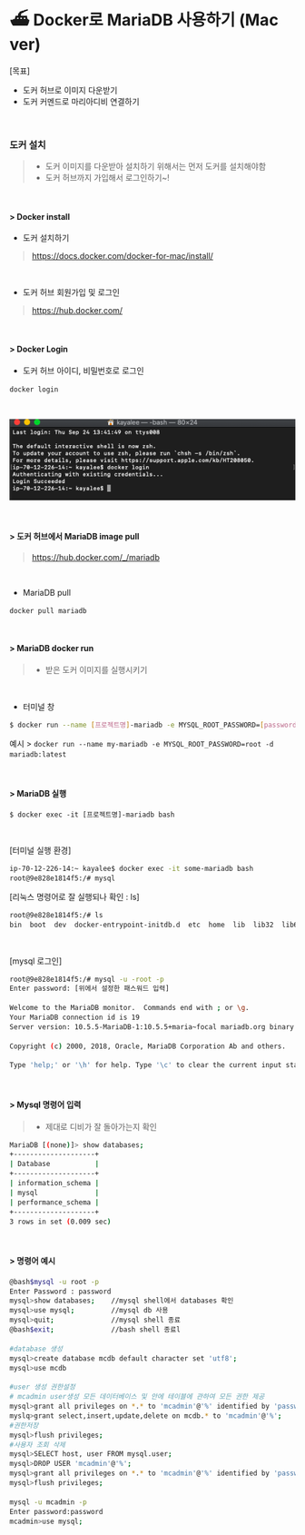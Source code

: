 # ⛴ Docker로 MariaDB 사용하기 (Mac ver)

[목표]

- 도커 허브로 이미지 다운받기
- 도커 커멘드로 마리아디비 연결하기

<br>

### 도커 설치

> - 도커 이미지를 다운받아 설치하기 위해서는 먼저 도커를 설치해야함
> - 도커 허브까지 가입해서 로그인하기~!

<br>

#### > Docker install

- 도커 설치하기

> https://docs.docker.com/docker-for-mac/install/

<br>

- 도커 허브 회원가입 및 로그인

> https://hub.docker.com/

<br>

#### > Docker Login

- 도커 허브 아이디, 비밀번호로 로그인

`docker login`

<br>

![](./imgs/docker1.png)

<br>

#### > 도커 허브에서 MariaDB image pull

> https://hub.docker.com/_/mariadb

<br>

- MariaDB pull

`docker pull mariadb`

<br>

#### > MariaDB docker run

> - 받은 도커 이미지를 실행시키기

<br>

- 터미널 창

```bash
$ docker run --name [프로젝트명]-mariadb -e MYSQL_ROOT_PASSWORD=[password] -d mariadb:[tag]
```

예시 > `docker run --name my-mariadb -e MYSQL_ROOT_PASSWORD=root -d mariadb:latest`

<br>

#### > MariaDB 실행

`$ docker exec -it [프로젝트명]-mariadb bash`

<br>

[터미널 실행 환경]

```bash
ip-70-12-226-14:~ kayalee$ docker exec -it some-mariadb bash
root@9e828e1814f5:/# mysql
```

[리눅스 명령어로 잘 실행되나 확인 : ls]

```bash
root@9e828e1814f5:/# ls
bin  boot  dev  docker-entrypoint-initdb.d  etc  home  lib  lib32  lib64  libx32  media  mnt  opt  proc  root  run  sbin  srv  sys  tmp
```

<br>

[mysql 로그인]

```bash
root@9e828e1814f5:/# mysql -u -root -p
Enter password: [위에서 설정한 패스워드 입력]

Welcome to the MariaDB monitor.  Commands end with ; or \g.
Your MariaDB connection id is 19
Server version: 10.5.5-MariaDB-1:10.5.5+maria~focal mariadb.org binary distribution

Copyright (c) 2000, 2018, Oracle, MariaDB Corporation Ab and others.

Type 'help;' or '\h' for help. Type '\c' to clear the current input statement.
```

<br>

#### > Mysql 명령어 입력

> - 제대로 디비가 잘 돌아가는지 확인

```bash
MariaDB [(none)]> show databases;
+--------------------+
| Database           |
+--------------------+
| information_schema |
| mysql              |
| performance_schema |
+--------------------+
3 rows in set (0.009 sec)
```

<br>

#### > 명령어 예시

```bash
@bash$mysql -u root -p
Enter Password : password
mysql>show databases;    //mysql shell에서 databases 확인
mysql>use mysql;         //mysql db 사용
mysql>quit;              //mysql shell 종료
@bash$exit;              //bash shell 종료l

#database 생성
mysql>create database mcdb default character set 'utf8';
mysql>use mcdb

#user 생성 권한설정
# mcadmin user생성 모든 데이터베이스 및 안에 테이블에 관하여 모든 권한 제공
mysql>grant all privileges on *.* to 'mcadmin'@'%' identified by 'password';
myslq>grant select,insert,update,delete on mcdb.* to 'mcadmin'@'%';
#권한저장
mysql>flush privileges;
#사용자 조회 삭제
mysql>SELECT host, user FROM mysql.user;
mysql>DROP USER 'mcadmin'@'%';
mysql>grant all privileges on *.* to 'mcadmin'@'%' identified by 'password';
mysql>flush privileges;

mysql -u mcadmin -p
Enter password:password
mcadmin>use mysql;
```

<br>
<br>
